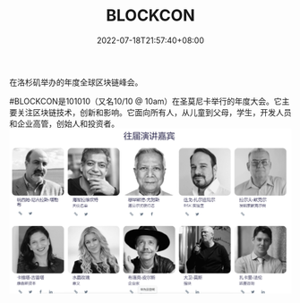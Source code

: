 ﻿---
weight: 
title: "BLOCKCON"
description: "在洛杉矶举办的年度全球区块链峰会"
date: 2022-07-18T21:57:40+08:00
lastmod: 2022-07-18T16:45:40+08:00
draft: false
authors: ["MineW"]
featuredImage: "blockcon.jpg"
link: "https://www.goblockcon.com/"
tags: ["元宇宙社区","BLOCKCON"]
categories: ["navigation"]
navigation: ["元宇宙社区"]
lightgallery: true
toc: true
pinned: false
recommend: false
recommend1: false
---
在洛杉矶举办的年度全球区块链峰会。

\#BLOCKCON是101010（又名10/10 @ 10am）在圣莫尼卡举行的年度大会。它主要关注区块链技术，创新和影响。它面向所有人，从儿童到父母，学生，开发人员和企业高管，创始人和投资者。
![88](88.png)